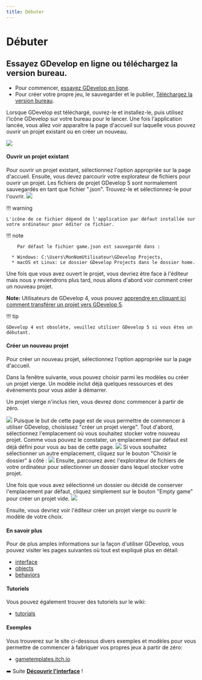 ```yaml
---
title: Débuter
---
```

# Débuter

## Essayez GDevelop en ligne ou téléchargez la version bureau.

* Pour commencer, [essayez GDevelop en ligne](https://4ian.github.io/GD).
* Pour créer votre propre jeu, le sauvegarder et le publier, [Téléchargez la version bureau](http://compilgames.net/#download).

Lorsque GDevelop est téléchargé, ouvrez-le et installez-le, puis utilisez l'icône GDevelop sur votre bureau pour le lancer.
Une fois l'application lancée, vous allez voir apparaître la page d'accueil sur laquelle vous pouvez ouvrir un projet existant ou en créer un nouveau.

![](/gdevelop5/start_page.png)

####  Ouvrir un projet existant

Pour ouvrir un projet existant, sélectionnez l'option appropriée sur la page d'accueil.
Ensuite, vous devez parcourir votre explorateur de fichiers pour ouvrir un projet. Les fichiers de projet GDevelop 5 sont normalement sauvegardés en tant que fichier ".json". Trouvez-le et sélectionnez-le pour l'ouvrir.
![](/gdevelop5/project-file.png)

!!! warning

    L'icône de ce fichier dépend de l'application par défaut installée sur votre ordinateur pour éditer ce fichier.

!!! note

        Par défaut le fichier game.json est sauvegardé dans :

      * Windows: C:\Users\MonNomUtilisateur\GDevelop Projects,
      * macOS et Linux: Le dossier GDevelop Projects dans le dossier home.



Une fois que vous avez ouvert le projet, vous devriez être face à l'éditeur mais nous y reviendrons plus tard, nous allons d'abord voir comment créer un nouveau projet.

**Note:** Utilisateurs de GDevelop 4, vous pouvez [apprendre en cliquant ici comment transférer un projet vers GDevelop 5](/fr/gdevelop5/getting_started/open-gdevelop-4-project).

!!! tip

    GDevelop 4 est obsolète, veuillez utiliser GDevelop 5 si vous êtes un débutant.
####  Créer un nouveau projet
Pour créer un nouveau projet, sélectionnez l'option appropriée sur la page d'accueil.

Dans la fenêtre suivante, vous pouvez choisir parmi les modèles ou créer un projet vierge. Un modèle inclut déjà quelques ressources et des événements pour vous aider à démarrer.

Un projet vierge n'inclus rien, vous devrez donc commencer à partir de zéro.

![](/gdevelop5/create-new-project-window.png)
Puisque le but de cette page est de vous permettre de commencer à utiliser GDevelop, choisissez "créer un projet vierge".
Tout d'abord, sélectionnez l'emplacement où vous souhaitez stocker votre nouveau projet. Comme vous pouvez le constater, un emplacement par défaut est déjà défini pour vous au bas de cette page.
![](/gdevelop5/project-default-location.png)
Si vous souhaitez sélectionner un autre emplacement, cliquez sur le bouton "Choisir le dossier" à côté :
![](/gdevelop5/choose-folder-button.png)
Ensuite, parcourez avec l'explorateur de fichiers de votre ordinateur pour sélectionner un dossier dans lequel stocker votre projet.

Une fois que vous avez sélectionné un dossier ou décidé de conserver l'emplacement par défaut, cliquez simplement sur le bouton "Empty game" pour créer un projet vide.
![](/gdevelop5/empty-game-button.png)

Ensuite, vous devriez voir l'éditeur créer un projet vierge ou ouvrir le modèle de votre choix.

####  En savoir plus

Pour de plus amples informations sur la façon d'utiliser GDevelop, vous pouvez visiter les pages suivantes où tout est expliqué plus en détail:

  * [interface](/fr/gdevelop5/interface)
  * [objects](/fr/gdevelop5/objects)
  * [behaviors](/fr/gdevelop5/behaviors)


####  Tutoriels

Vous pouvez également trouver des tutoriels sur le wiki:

  * [tutorials](/fr/gdevelop5/tutorials)

####  Exemples

Vous trouverez sur le site ci-dessous divers exemples et modèles pour vous permettre de commencer à fabriquer vos propres jeux à partir de zéro:

  * [gametemplates.itch.io](https://gametemplates.itch.io/)


➡️ Suite **[Découvrir l'interface](/fr/gdevelop5/interface)** !


